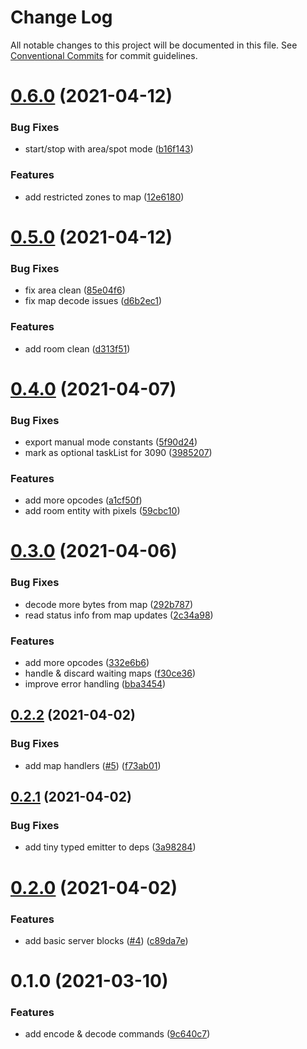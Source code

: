# Change Log

All notable changes to this project will be documented in this file.
See [Conventional Commits](https://conventionalcommits.org) for commit guidelines.

# [0.6.0](https://github.com/adrigzr/agnoc/compare/v0.5.0...v0.6.0) (2021-04-12)

### Bug Fixes

- start/stop with area/spot mode ([b16f143](https://github.com/adrigzr/agnoc/commit/b16f143d024037b060456b20eea0c1b70fa95c2e))

### Features

- add restricted zones to map ([12e6180](https://github.com/adrigzr/agnoc/commit/12e61803d8c5f73d3db08294f9eb83e0a240b866))

# [0.5.0](https://github.com/adrigzr/agnoc/compare/v0.4.0...v0.5.0) (2021-04-12)

### Bug Fixes

- fix area clean ([85e04f6](https://github.com/adrigzr/agnoc/commit/85e04f63746ef6e116a9138b221f528f8d047191))
- fix map decode issues ([d6b2ec1](https://github.com/adrigzr/agnoc/commit/d6b2ec16fcb8e6bc4e857f954cfc5f154d7fa156))

### Features

- add room clean ([d313f51](https://github.com/adrigzr/agnoc/commit/d313f51c410769ebab5b21c31303fce0456aadae))

# [0.4.0](https://github.com/adrigzr/agnoc/compare/v0.3.0...v0.4.0) (2021-04-07)

### Bug Fixes

- export manual mode constants ([5f90d24](https://github.com/adrigzr/agnoc/commit/5f90d246f8315132f91496c59337f28f6a59fd4a))
- mark as optional taskList for 3090 ([3985207](https://github.com/adrigzr/agnoc/commit/3985207b3e121e5410e887b71bdf12b20a4ae870))

### Features

- add more opcodes ([a1cf50f](https://github.com/adrigzr/agnoc/commit/a1cf50ffb7f73abe1ae9a42ccd9248d05b98ff01))
- add room entity with pixels ([59cbc10](https://github.com/adrigzr/agnoc/commit/59cbc10b53e2c256c9a535c2c3840f9afd975b8f))

# [0.3.0](https://github.com/adrigzr/agnoc/compare/v0.2.2...v0.3.0) (2021-04-06)

### Bug Fixes

- decode more bytes from map ([292b787](https://github.com/adrigzr/agnoc/commit/292b787ea598605c214d4c1afe677f4a4f7fce2c))
- read status info from map updates ([2c34a98](https://github.com/adrigzr/agnoc/commit/2c34a9889a78930046acc348940c5b3515dafe20))

### Features

- add more opcodes ([332e6b6](https://github.com/adrigzr/agnoc/commit/332e6b60a52cba7f0ae03fb2b2bbcc58be415b4b))
- handle & discard waiting maps ([f30ce36](https://github.com/adrigzr/agnoc/commit/f30ce36c99115f6357277a1edef54a8d073b07a0))
- improve error handling ([bba3454](https://github.com/adrigzr/agnoc/commit/bba3454529cefb2de4288597491f525add348625))

## [0.2.2](https://github.com/adrigzr/agnoc/compare/v0.2.1...v0.2.2) (2021-04-02)

### Bug Fixes

- add map handlers ([#5](https://github.com/adrigzr/agnoc/issues/5)) ([f73ab01](https://github.com/adrigzr/agnoc/commit/f73ab01dce9ec44e0d79e463411c8c75d981f41e))

## [0.2.1](https://github.com/adrigzr/agnoc/compare/v0.2.0...v0.2.1) (2021-04-02)

### Bug Fixes

- add tiny typed emitter to deps ([3a98284](https://github.com/adrigzr/agnoc/commit/3a98284e1bc6627082074c61f248e36afe3bd4c1))

# [0.2.0](https://github.com/adrigzr/agnoc/compare/v0.1.0...v0.2.0) (2021-04-02)

### Features

- add basic server blocks ([#4](https://github.com/adrigzr/agnoc/issues/4)) ([c89da7e](https://github.com/adrigzr/agnoc/commit/c89da7e33d6967496e2c58eba0f7f646c3a08712))

# 0.1.0 (2021-03-10)

### Features

- add encode & decode commands ([9c640c7](https://github.com/adrigzr/agnoc/commit/9c640c72eb2e28fb6ff934529aaed202350a3b21))
